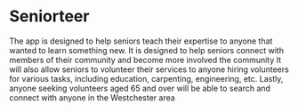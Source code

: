 # Seniorteer
The app is designed to help seniors teach their expertise to anyone that wanted to learn something new.
It is designed to help seniors connect with members of their community and become more involved the community
It will also allow seniors to volunteer their services to anyone hiring volunteers for various tasks, including education, carpenting, engineering, etc.
Lastly, anyone seeking volunteers aged 65 and over will be able to search and connect with anyone in the Westchester area
